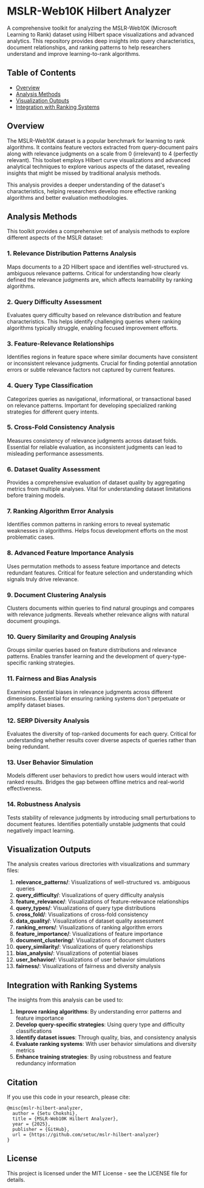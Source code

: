 # MSLR-Web10K Hilbert Analyzer

A comprehensive toolkit for analyzing the MSLR-Web10K (Microsoft Learning to Rank) dataset using Hilbert space visualizations and advanced analytics. This repository provides deep insights into query characteristics, document relationships, and ranking patterns to help researchers understand and improve learning-to-rank algorithms.

## Table of Contents

- [Overview](#overview)
- [Analysis Methods](#analysis-methods)
- [Visualization Outputs](#visualization-outputs)
- [Integration with Ranking Systems](#integration-with-ranking-systems)

## Overview

The MSLR-Web10K dataset is a popular benchmark for learning to rank algorithms. It contains feature vectors extracted from query-document pairs along with relevance judgments on a scale from 0 (irrelevant) to 4 (perfectly relevant). This toolset employs Hilbert curve visualizations and advanced analytical techniques to explore various aspects of the dataset, revealing insights that might be missed by traditional analysis methods.

This analysis provides a deeper understanding of the dataset's characteristics, helping researchers develop more effective ranking algorithms and better evaluation methodologies.

## Analysis Methods

This toolkit provides a comprehensive set of analysis methods to explore different aspects of the MSLR dataset:

### 1. Relevance Distribution Patterns Analysis
Maps documents to a 2D Hilbert space and identifies well-structured vs. ambiguous relevance patterns. Critical for understanding how clearly defined the relevance judgments are, which affects learnability by ranking algorithms.

### 2. Query Difficulty Assessment
Evaluates query difficulty based on relevance distribution and feature characteristics. This helps identify challenging queries where ranking algorithms typically struggle, enabling focused improvement efforts.

### 3. Feature-Relevance Relationships
Identifies regions in feature space where similar documents have consistent or inconsistent relevance judgments. Crucial for finding potential annotation errors or subtle relevance factors not captured by current features.

### 4. Query Type Classification
Categorizes queries as navigational, informational, or transactional based on relevance patterns. Important for developing specialized ranking strategies for different query intents.

### 5. Cross-Fold Consistency Analysis
Measures consistency of relevance judgments across dataset folds. Essential for reliable evaluation, as inconsistent judgments can lead to misleading performance assessments.

### 6. Dataset Quality Assessment
Provides a comprehensive evaluation of dataset quality by aggregating metrics from multiple analyses. Vital for understanding dataset limitations before training models.

### 7. Ranking Algorithm Error Analysis
Identifies common patterns in ranking errors to reveal systematic weaknesses in algorithms. Helps focus development efforts on the most problematic cases.

### 8. Advanced Feature Importance Analysis
Uses permutation methods to assess feature importance and detects redundant features. Critical for feature selection and understanding which signals truly drive relevance.

### 9. Document Clustering Analysis
Clusters documents within queries to find natural groupings and compares with relevance judgments. Reveals whether relevance aligns with natural document groupings.

### 10. Query Similarity and Grouping Analysis
Groups similar queries based on feature distributions and relevance patterns. Enables transfer learning and the development of query-type-specific ranking strategies.

### 11. Fairness and Bias Analysis
Examines potential biases in relevance judgments across different dimensions. Essential for ensuring ranking systems don't perpetuate or amplify dataset biases.

### 12. SERP Diversity Analysis
Evaluates the diversity of top-ranked documents for each query. Critical for understanding whether results cover diverse aspects of queries rather than being redundant.

### 13. User Behavior Simulation
Models different user behaviors to predict how users would interact with ranked results. Bridges the gap between offline metrics and real-world effectiveness.

### 14. Robustness Analysis
Tests stability of relevance judgments by introducing small perturbations to document features. Identifies potentially unstable judgments that could negatively impact learning.

## Visualization Outputs

The analysis creates various directories with visualizations and summary files:

1. **relevance_patterns/**: Visualizations of well-structured vs. ambiguous queries
2. **query_difficulty/**: Visualizations of query difficulty analysis
3. **feature_relevance/**: Visualizations of feature-relevance relationships
4. **query_types/**: Visualizations of query type distributions
5. **cross_fold/**: Visualizations of cross-fold consistency
6. **data_quality/**: Visualizations of dataset quality assessment
7. **ranking_errors/**: Visualizations of ranking algorithm errors
8. **feature_importance/**: Visualizations of feature importance
9. **document_clustering/**: Visualizations of document clusters
10. **query_similarity/**: Visualizations of query relationships
11. **bias_analysis/**: Visualizations of potential biases
12. **user_behavior/**: Visualizations of user behavior simulations
13. **fairness/**: Visualizations of fairness and diversity analysis

## Integration with Ranking Systems

The insights from this analysis can be used to:

1. **Improve ranking algorithms**: By understanding error patterns and feature importance
2. **Develop query-specific strategies**: Using query type and difficulty classifications
3. **Identify dataset issues**: Through quality, bias, and consistency analysis
4. **Evaluate ranking systems**: With user behavior simulations and diversity metrics
5. **Enhance training strategies**: By using robustness and feature redundancy information

## Citation

If you use this code in your research, please cite:

```
@misc{mslr-hilbert-analyzer,
  author = {Setu Chokshi},
  title = {MSLR-Web10K Hilbert Analyzer},
  year = {2025},
  publisher = {GitHub},
  url = {https://github.com/setuc/mslr-hilbert-analyzer}
}
```

## License

This project is licensed under the MIT License - see the LICENSE file for details.
